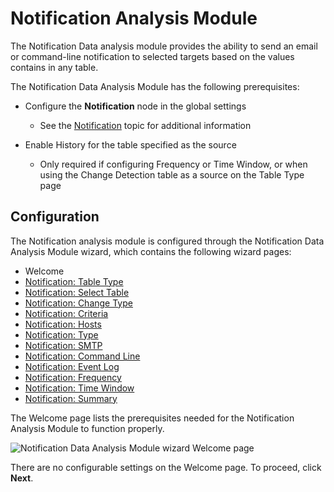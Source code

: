# Notification Analysis Module

The Notification Data analysis module provides the ability to send an email or command-line
notification to selected targets based on the values contains in any table.

The Notification Data Analysis Module has the following prerequisites:

- Configure the **Notification** node in the global settings

    - See the
      [Notification](/docs/accessanalyzer/11.6/admin/settings/notification.md)
      topic for additional information

- Enable History for the table specified as the source

    - Only required if configuring Frequency or Time Window, or when using the Change Detection
      table as a source on the Table Type page

## Configuration

The Notification analysis module is configured through the Notification Data Analysis Module wizard,
which contains the following wizard pages:

- Welcome
- [Notification: Table Type](/docs/accessanalyzer/11.6/admin/analysis/notification/tabletype.md)
- [Notification: Select Table](/docs/accessanalyzer/11.6/admin/analysis/notification/selecttable.md)
- [Notification: Change Type](/docs/accessanalyzer/11.6/admin/analysis/notification/changetype.md)
- [Notification: Criteria](/docs/accessanalyzer/11.6/admin/analysis/notification/criteria.md)
- [Notification: Hosts](/docs/accessanalyzer/11.6/admin/analysis/notification/hosts.md)
- [Notification: Type](/docs/accessanalyzer/11.6/admin/analysis/notification/type.md)
- [Notification: SMTP](/docs/accessanalyzer/11.6/admin/analysis/notification/smtp.md)
- [Notification: Command Line](/docs/accessanalyzer/11.6/admin/analysis/notification/commandline.md)
- [Notification: Event Log](/docs/accessanalyzer/11.6/admin/analysis/notification/eventlog.md)
- [Notification: Frequency](/docs/accessanalyzer/11.6/admin/analysis/notification/frequency.md)
- [Notification: Time Window](/docs/accessanalyzer/11.6/admin/analysis/notification/timewindow.md)
- [Notification: Summary](/docs/accessanalyzer/11.6/admin/analysis/notification/summary.md)

The Welcome page lists the prerequisites needed for the Notification Analysis Module to function
properly.

![Notification Data Analysis Module wizard Welcome page](/img/versioned_docs/activitymonitor_7.1/activitymonitor/install/welcome.webp)

There are no configurable settings on the Welcome page. To proceed, click **Next**.
